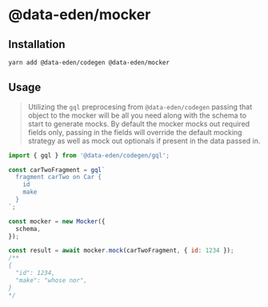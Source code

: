 # @data-eden/mocker

## Installation

```sh
yarn add @data-eden/codegen @data-eden/mocker
```

## Usage

> Utilizing the `gql` preprocesing from `@data-eden/codegen` passing that object to the mocker will be all you need along with the schema to start to generate mocks. By default the mocker mocks out required fields only, passing in the fields will override the default mocking strategy as well as mock out optionals if present in the data passed in.

```js
import { gql } from '@data-eden/codegen/gql';

const carTwoFragment = gql`
  fragment carTwo on Car {
    id
    make
  }
`;

const mocker = new Mocker({
  schema,
});

const result = await mocker.mock(carTwoFragment, { id: 1234 });
/**
{
  "id": 1234,
  "make": "whose nor",
}
*/
```
